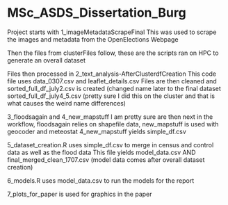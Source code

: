 # MSc_ASDS_Dissertation_Burg

Project starts with 1_imageMetadataScrapeFinal
  This was used to scrape the images and metadata from the OpenElections Webpage

Then the files from clusterFiles follow, these are the scripts ran on HPC to generate an overall dataset

Files then processed in 2_text_analysis-AfterClusterdfCreation
  This code file uses data_0307.csv and leaflet_details.csv
  Files are then cleaned and sorted_full_df_july2.csv is created (changed name later to the final dataset sorted_full_df_july4_5.csv (pretty sure I did this on the cluster and that is what causes the weird name differences)

3_floodsagain and 4_new_mapstuff I am pretty sure are then next in the workflow, floodsagain relies on shapefile data, new_mapstuff is used with geocoder and meteostat
  4_new_mapstuff yields simple_df.csv

5_dataset_creation.R uses simple_df.csv to merge in census and control data as well as the flood data
  This file yields model_data.csv AND final_merged_clean_1707.csv (model data comes after overall dataset creation)

6_models.R uses model_data.csv to run the models for the report

7_plots_for_paper is used for graphics in the paper
